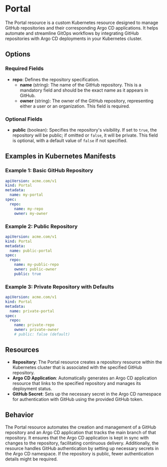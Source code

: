 # Portal
The Portal resource is a custom Kubernetes resource designed to manage GitHub repositories and their corresponding Argo CD applications. It helps automate and streamline GitOps workflows by integrating GitHub repositories with Argo CD deployments in your Kubernetes cluster.

## Options

### Required Fields
- **repo**: Defines the repository specification.
  - **name** (string): The name of the GitHub repository. This is a mandatory field and should be the exact name as it appears in GitHub.
  - **owner** (string): The owner of the GitHub repository, representing either a user or an organization. This field is required.

### Optional Fields
- **public** (boolean): Specifies the repository's visibility. If set to `true`, the repository will be public; if omitted or `false`, it will be private. This field is optional, with a default value of `false` if not specified.

## Examples in Kubernetes Manifests

### Example 1: Basic GitHub Repository
```yaml
apiVersion: acme.com/v1
kind: Portal
metadata:
  name: my-portal
spec:
  repo:
    name: my-repo
    owner: my-owner
```

### Example 2: Public Repository
```yaml
apiVersion: acme.com/v1
kind: Portal
metadata:
  name: public-portal
spec:
  repo:
    name: my-public-repo
    owner: public-owner
    public: true
```

### Example 3: Private Repository with Defaults
```yaml
apiVersion: acme.com/v1
kind: Portal
metadata:
  name: private-portal
spec:
  repo:
    name: private-repo
    owner: private-owner
    # public: false (default)
```

## Resources
- **Repository**: The Portal resource creates a repository resource within the Kubernetes cluster that is associated with the specified GitHub repository.
- **Argo CD Application**: Automatically generates an Argo CD application resource that links to the specified repository and manages its deployment status.
- **GitHub Secret**: Sets up the necessary secret in the Argo CD namespace for authentication with GitHub using the provided GitHub token.

## Behavior
The Portal resource automates the creation and management of a GitHub repository and an Argo CD application that tracks the main branch of that repository. It ensures that the Argo CD application is kept in sync with changes to the repository, facilitating continuous delivery. Additionally, the resource handles GitHub authentication by setting up necessary secrets in the Argo CD namespace. If the repository is public, fewer authentication details might be required.